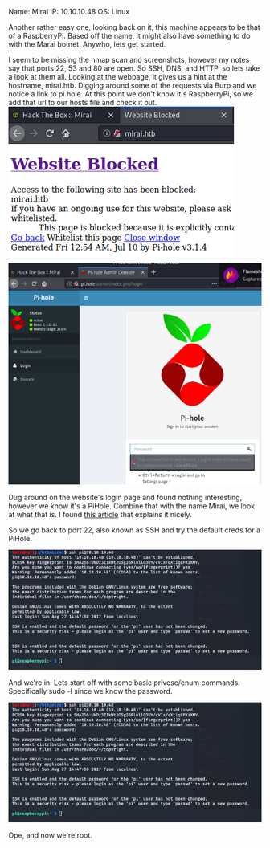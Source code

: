 Name:   Mirai
IP:     10.10.10.48
OS:     Linux


Another rather easy one, looking back on it, this machine appears to be that of a RaspberryPi.  Based off the name, it might also have something to do with the Marai botnet.  Anywho, lets get started.  

I seem to be missing the nmap scan and screenshots, however my notes say that ports 22, 53 and 80 are open.  So SSH, DNS, and HTTP, so lets take a look at them all.  Looking at the webpage, it gives us a hint at the hostname, mirai.htb.  Digging around some of the requests via Burp and we notice a link to pi.hole.  At this point we don't know it's RaspberryPi, so we add that url to our hosts file and check it out.
![](./8075e4233d4c3b3e6b2397fcb3440a0e.png)
![](./62c94e00d43ca7249cc0fab32e6f1078.png)

Dug around on the website's login page and found nothing interesting, however we know it's a PiHole.  Combine that with the name Mirai, we look at what that is.  I found [this article](https://www.csoonline.com/article/3258748/the-mirai-botnet-explained-how-teen-scammers-and-cctv-cameras-almost-brought-down-the-internet.html) that explains it nicely.

So we go back to port 22, also known as SSH and try the default creds for a PiHole.

![](./a259c9e6d9fa805dff0eab58f993c539.png)

And we're in.  Lets start off with some basic privesc/enum commands.  Specifically sudo -l since we know the password.

![](./a259c9e6d9fa805dff0eab58f993c539.png)

Ope, and now we're root.  
